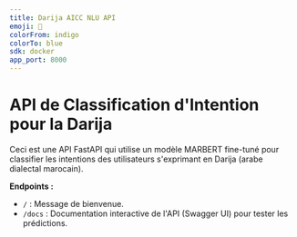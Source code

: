 ```yaml
---
title: Darija AICC NLU API
emoji: 🚀
colorFrom: indigo
colorTo: blue
sdk: docker
app_port: 8000
---
```


# API de Classification d'Intention pour la Darija

Ceci est une API FastAPI qui utilise un modèle MARBERT fine-tuné pour classifier les intentions des utilisateurs s'exprimant en Darija (arabe dialectal marocain).

**Endpoints :**
*   `/` : Message de bienvenue.
*   `/docs` : Documentation interactive de l'API (Swagger UI) pour tester les prédictions.